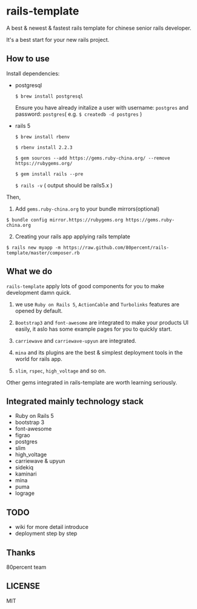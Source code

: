 # rails-template

A best & newest & fastest rails template for chinese senior rails developer.

It's a best start for your new rails project.

## How to use

Install dependencies:

* postgresql

    `$ brew install postgresql`

    Ensure you have already initalize a user with username: `postgres` and password: `postgres`( e.g. `$ createdb -d postgres` )

* rails 5

    `$ brew install rbenv`

    `$ rbenv install 2.2.3`

    `$ gem sources --add https://gems.ruby-china.org/ --remove https://rubygems.org/`

    `$ gem install rails --pre`

    `$ rails -v` ( output should be rails5.x )

Then,

1. Add `gems.ruby-china.org` to your bundle mirrors(optional)

`$ bundle config mirror.https://rubygems.org https://gems.ruby-china.org`

2. Creating your rails app applying rails template

`$ rails new myapp -m https://raw.github.com/80percent/rails-template/master/composer.rb`

## What we do

`rails-template` apply lots of good components for you to make development damn quick.

1. we use `Ruby on Rails 5`, `ActionCable` and `Turbolinks` features are opened by default.

2. `Bootstrap3` and `font-awesome` are integrated to make your products UI easily, it aslo has some example pages for you to quickly start.

3. `carriewave` and `carriewave-upyun` are integrated.

4. `mina` and its plugins are the best & simplest deployment tools in the world for rails app.

5. `slim`, `rspec`, `high_voltage` and so on.

Other gems integrated in rails-template are worth learning seriously.

## Integrated mainly technology stack

* Ruby on Rails 5
* bootstrap 3
* font-awesome
* figrao
* postgres
* slim
* high_voltage
* carriewave & upyun
* sidekiq
* kaminari
* mina
* puma
* lograge

## TODO

* wiki for more detail introduce
* deployment step by step

## Thanks

80percent team

## LICENSE

MIT

